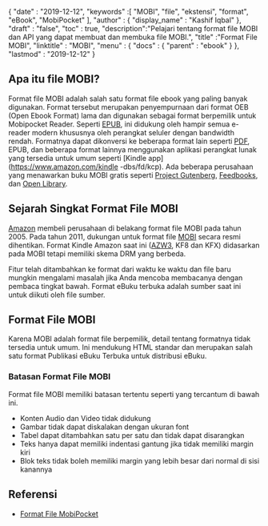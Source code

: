 {
  "date" : "2019-12-12",
  "keywords" :[ "MOBI", "file", "ekstensi", "format", "eBook", "MobiPocket" ],
  "author" : {
    "display_name" : "Kashif Iqbal"
},
  "draft" : "false",
  "toc" : true,
  "description":"Pelajari tentang format file MOBI dan API yang dapat membuat dan membuka file MOBI.",
  "title" :"Format File MOBI",
  "linktitle" : "MOBI",
  "menu" : {
    "docs" : {
      "parent" : "ebook"
}
},
  "lastmod" : "2019-12-12"
}

## Apa itu file MOBI?

Format file MOBI adalah salah satu format file ebook yang paling banyak digunakan. Format tersebut merupakan penyempurnaan dari format OEB (Open Ebook Format) lama dan digunakan sebagai format berpemilik untuk Mobipocket Reader. Seperti [EPUB](/id/ebook/epub/), ini didukung oleh hampir semua e-reader modern khususnya oleh perangkat seluler dengan bandwidth rendah. Formatnya dapat dikonversi ke beberapa format lain seperti [PDF](/id/pdf/), EPUB, dan beberapa format lainnya menggunakan aplikasi perangkat lunak yang tersedia untuk umum seperti [Kindle app](https://www.amazon.com/kindle -dbs/fd/kcp). Ada beberapa perusahaan yang menawarkan buku MOBI gratis seperti [Project Gutenberg](https://www.gutenberg.org/), [Feedbooks](http://www.feedbooks.com/), dan [Open Library]( https://openlibrary.org/).

## Sejarah Singkat Format File MOBI

[Amazon](https://www.amazon.com) membeli perusahaan di belakang format file MOBI pada tahun 2005. Pada tahun 2011, dukungan untuk format file [MOBI](/id/ebook/mobi/) secara resmi dihentikan. Format Kindle Amazon saat ini ([AZW3](/id/ebook/azw3/), KF8 dan KFX) didasarkan pada MOBI tetapi memiliki skema DRM yang berbeda.

Fitur telah ditambahkan ke format dari waktu ke waktu dan file baru mungkin mengalami masalah jika Anda mencoba membacanya dengan pembaca tingkat bawah. Format eBuku terbuka adalah sumber saat ini untuk diikuti oleh file sumber.

## Format File MOBI

Karena MOBI adalah format file berpemilik, detail tentang formatnya tidak tersedia untuk umum. Ini mendukung HTML standar dan merupakan salah satu format Publikasi eBuku Terbuka untuk distribusi eBuku.

### Batasan Format File MOBI

Format file MOBI memiliki batasan tertentu seperti yang tercantum di bawah ini.

* Konten Audio dan Video tidak didukung
* Gambar tidak dapat diskalakan dengan ukuran font
* Tabel dapat ditambahkan satu per satu dan tidak dapat disarangkan
* Teks hanya dapat memiliki indentasi gantung jika tidak memiliki margin kiri
* Blok teks tidak boleh memiliki margin yang lebih besar dari normal di sisi kanannya

## Referensi

* [Format File MobiPocket](https://web.archive.org/web/20160414103204/http://www.mobipocket.com/dev/article.asp?BaseFolder#prcgen&File#mobiformat.htm)

